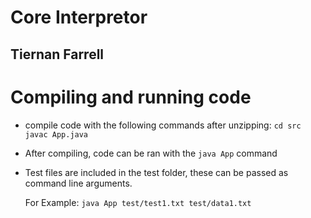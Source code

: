 # Core Interpretor 
## Tiernan Farrell

# Compiling and running code
- compile code with the following commands after unzipping: 
    `cd src`
    `javac App.java`
- After compiling, code can be ran with the `java App` command
- Test files are included in the test folder, these can be passed 
  as command line arguments.

  For Example: 
    `java App test/test1.txt test/data1.txt`

